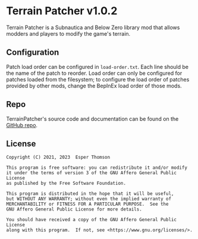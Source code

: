 # Terrain Patcher v1.0.2

Terrain Patcher is a Subnautica and Below Zero library mod that allows modders and players to modify
the game's terrain.

## Configuration

Patch load order can be configured in `load-order.txt`. Each line should be the name of the patch to
reorder. Load order can only be configured for patches loaded from the filesystem; to configure the
load order of patches provided by other mods, change the BepInEx load order of those mods.

## Repo

TerrainPatcher's source code and documentation can be found on the
[GitHub repo](https://github.com/Esper89/Subnautica-TerrainPatcher).

## License

```
Copyright (C) 2021, 2023  Esper Thomson

This program is free software: you can redistribute it and/or modify
it under the terms of version 3 of the GNU Affero General Public License
as published by the Free Software Foundation.

This program is distributed in the hope that it will be useful,
but WITHOUT ANY WARRANTY; without even the implied warranty of
MERCHANTABILITY or FITNESS FOR A PARTICULAR PURPOSE.  See the
GNU Affero General Public License for more details.

You should have received a copy of the GNU Affero General Public License
along with this program.  If not, see <https://www.gnu.org/licenses/>.
```
